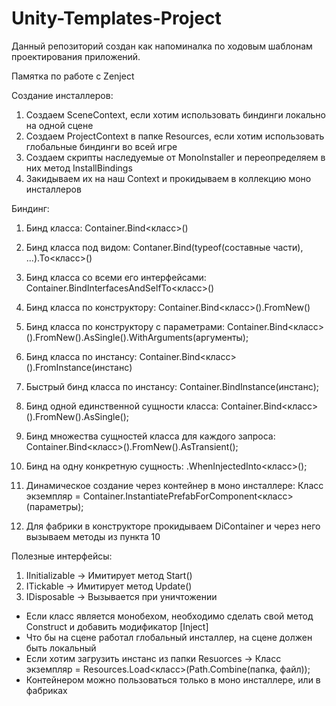 # Unity-Templates-Project

Данный репозиторий создан как напоминалка по ходовым шаблонам проектирования приложений.

Памятка по работе с Zenject

Создание инсталлеров:
1) Создаем SceneContext, если хотим использовать биндинги локально на одной сцене
2) Создаем ProjectContext в папке Resources, если хотим использовать глобальные биндинги во всей игре
3) Создаем скрипты наследуемые от MonoInstaller и переопределяем в них метод InstallBindings
4) Закидываем их на наш Context и прокидываем в коллекцию моно инсталлеров

Биндинг:
1) Бинд класса: Container.Bind<класс>()
2) Бинд класса под видом: Contaner.Bind(typeof(составные части), ...).To<класс>()
3) Бинд класса со всеми его интерфейсами: Container.BindInterfacesAndSelfTo<класс>()

4) Бинд класса по конструктору: Container.Bind<класс>().FromNew()
5) Бинд класса по конструктору с параметрами: Container.Bind<класс>().FromNew().AsSingle().WithArguments(аргументы);
6) Бинд класса по инстансу: Container.Bind<класс>().FromInstance(инстанс)
7) Быстрый бинд класса по инстансу: Container.BindInstance(инстанс);

8) Бинд одной единственной сущности класса: Container.Bind<класс>().FromNew().AsSingle();
9) Бинд множества сущностей класса для каждого запроса: Container.Bind<класс>().FromNew().AsTransient();

10) Бинд на одну конкретную сущность: .WhenInjectedInto<класс>();

11) Динамическое создание через контейнер в моно инсталлере: Класс экземпляр = Container.InstantiatePrefabForComponent<класс>(параметры);
12) Для фабрики в конструкторе прокидываем DiContainer и через него вызываем методы из пункта 10

Полезные интерфейсы:
1) IInitializable -> Имитирует метод Start()
2) ITickable -> Имитирует метод Update()
3) IDisposable -> Вызывается при уничтожении

* Если класс является монобехом, необходимо сделать свой метод Construct и добавить модификатор [Inject]
* Что бы на сцене работал глобальный инсталлер, на сцене должен быть локальный
* Если хотим загрузить инстанс из папки Resuorces -> Класс экземпляр = Resources.Load<класс>(Path.Combine(папка, файл));
* Контейнером можно пользоваться только в моно инсталлере, или в фабриках
